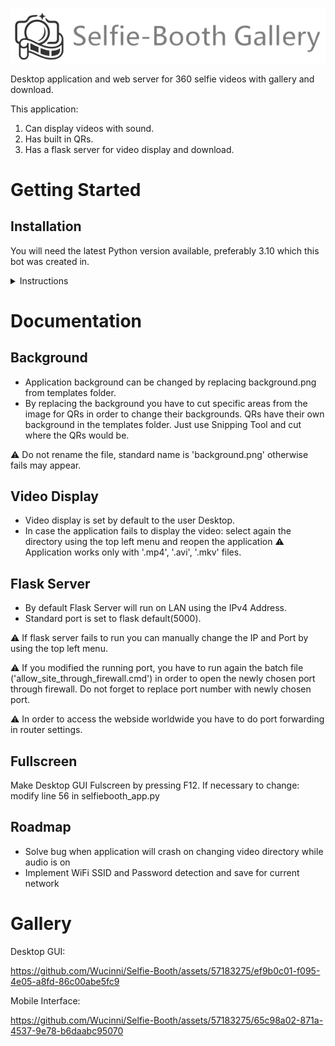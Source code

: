 ![](README_Assets/selfie_booth_logo.png)

Desktop application and web server for 360 selfie videos with gallery and download.

This application:
1. Can display videos with sound.
2. Has built in QRs.
3. Has a flask server for video display and download.

# Getting Started

## Installation

You will need the latest Python version available, preferably 3.10 which this bot was created in.

<details><summary>Instructions</summary>
   
1. Install Python (preferably 3.10, any later version should be fine).
2. Install all the required packages by running autoconfig.py for each functionality.
3. Everything is done, just run selfiebooth_app.py and enjoy!

:warning: For flask server to run outside the local area network you have to open the port by using the batch file 'allow_site_through_firewall.cmd'.
</details>

# Documentation

## Background

- Application background can be changed by replacing background.png from templates folder.
- By replacing the background you have to cut specific areas from the image for QRs in order to change their backgrounds. QRs have their own background in the templates folder. Just use Snipping Tool and cut where the QRs would be.
  
:warning: Do not rename the file, standard name is 'background.png' otherwise fails may appear.

## Video Display

- Video display is set by default to the user Desktop.
- In case the application fails to display the video: select again the directory using the top left menu and reopen the application
:warning: Application works only with '.mp4', '.avi', '.mkv' files.

## Flask Server

- By default Flask Server will run on LAN using the IPv4 Address.
- Standard port is set to flask default(5000).
  
:warning: If flask server fails to run you can manually change the IP and Port by using the top left menu.

:warning: If you modified the running port, you have to run again the batch file ('allow_site_through_firewall.cmd') in order to open the newly chosen port through firewall. Do not forget to replace port number with newly chosen port.

:warning: In order to access the webside worldwide you have to do port forwarding in router settings.

## Fullscreen

Make Desktop GUI Fulscreen by pressing F12. If necessary to change: modify line 56 in selfiebooth_app.py

## Roadmap
- Solve bug when application will crash on changing video directory while audio is on
- Implement WiFi SSID and Password detection and save for current network

# Gallery

Desktop GUI:

https://github.com/Wucinni/Selfie-Booth/assets/57183275/ef9b0c01-f095-4e05-a8fd-86c00abe5fc9

Mobile Interface:

https://github.com/Wucinni/Selfie-Booth/assets/57183275/65c98a02-871a-4537-9e78-b6daabc95070


